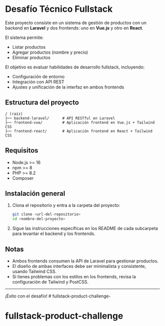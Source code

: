 # Desafío Técnico Fullstack

Este proyecto consiste en un sistema de gestión de productos con un backend en **Laravel** y dos frontends: uno en **Vue.js** y otro en **React**.

El sistema permite:
- Listar productos
- Agregar productos (nombre y precio)
- Eliminar productos

El objetivo es evaluar habilidades de desarrollo fullstack, incluyendo:
- Configuración de entorno
- Integración con API REST
- Ajustes y unificación de la interfaz en ambos frontends

## Estructura del proyecto

```
/ (raíz)
├── backend-laravel/      # API RESTful en Laravel
├── frontend-vue/         # Aplicación frontend en Vue.js + Tailwind CSS
├── frontend-react/       # Aplicación frontend en React + Tailwind CSS
```

## Requisitos
- Node.js >= 16
- npm >= 8
- PHP >= 8.2
- Composer

## Instalación general

1. Clona el repositorio y entra a la carpeta del proyecto:
   ```bash
   git clone <url-del-repositorio>
   cd <nombre-del-proyecto>
   ```

2. Sigue las instrucciones específicas en los README de cada subcarpeta para levantar el backend y los frontends.

## Notas
- Ambos frontends consumen la API de Laravel para gestionar productos.
- El diseño de ambas interfaces debe ser minimalista y consistente, usando Tailwind CSS.
- Si tienes problemas con los estilos en los frontends, revisa la configuración de Tailwind y PostCSS.

---

¡Éxito con el desafío! # fullstack-product-challenge-
# fullstack-product-challenge
